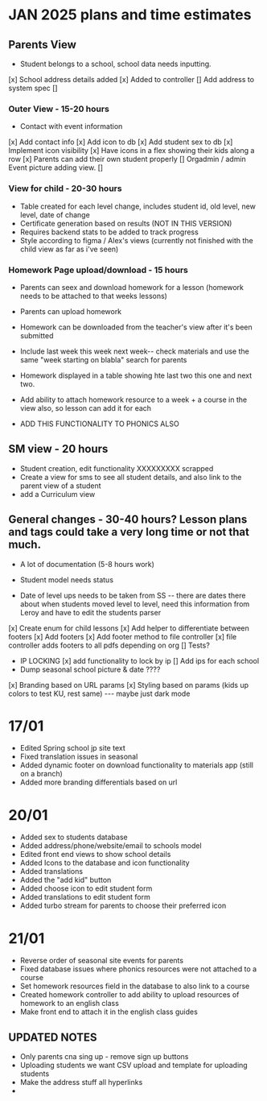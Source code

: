 # JAN 2025 plans and time estimates

## Parents View

- Student belongs to a school, school data needs inputting.

[x] School address details added
[x] Added to controller
[] Add address to system spec
[]

### Outer View - 15-20 hours

- Contact with event information

[x] Add contact info
[x] Add icon to db
[x] Add student sex to db
[x] Implement icon visibility
[x] Have icons in a flex showing their kids along a row
[x] Parents can add their own student properly
[] Orgadmin / admin Event picture adding view.
[]

### View for child - 20-30 hours

- Table created for each level change, includes student id, old level, new level, date of change
- Certificate generation based on results (NOT IN THIS VERSION)
- Requires backend stats to be added to track progress
- Style according to figma / Alex's views (currently not finished with the child view as far as i've seen)

### Homework Page upload/download - 15 hours

- Parents can seex and download homework for a lesson (homework needs to be attached to that weeks lessons)
- Parents can upload homework
- Homework can be downloaded from the teacher's view after it's been submitted
- Include last week this week next week-- check materials and use the same "week starting on blabla" search for parents
- Homework displayed in a table showing hte last two this one and next two.

- Add ability to attach homework resource to a week + a course in the view also, so lesson can add it for each
- ADD THIS FUNCTIONALITY TO PHONICS ALSO

## SM view - 20 hours

- Student creation, edit functionality XXXXXXXXX scrapped
- Create a view for sms to see all student details, and also link to the parent view of a student
- add a Curriculum view

## General changes - 30-40 hours? Lesson plans and tags could take a very long time or not that much.

- A lot of documentation (5-8 hours work)
- Student model needs status

- Date of level ups needs to be taken from SS -- there are dates there about when students moved level to level, need this information from Leroy and have to edit the students parser

[x] Create enum for child lessons
[x] Add helper to differentiate between footers
[x] Add footers
[x] Add footer method to file controller
[x] file controller adds footers to all pdfs depending on org
[] Tests?

- IP LOCKING
  [x] add functionality to lock by ip
  [] Add ips for each school
- Dump seasonal school picture & date ????

[x] Branding based on URL params
[x] Styling based on params (kids up colors to test KU, rest same) --- maybe just dark mode

# 17/01

- Edited Spring school jp site text
- Fixed translation issues in seasonal
- Added dynamic footer on download functionality to materials app (still on a branch)
- Added more branding differentials based on url

# 20/01

- Added sex to students database
- Added address/phone/website/email to schools model
- Edited front end views to show school details
- Added Icons to the database and icon functionality
- Added translations
- Added the "add kid" button
- Added choose icon to edit student form
- Added translations to edit student form
- Added turbo stream for parents to choose their preferred icon

# 21/01

- Reverse order of seasonal site events for parents
- Fixed database issues where phonics resources were not attached to a course
- Set homework resources field in the database to also link to a course
- Created homework controller to add ability to upload resources of homework to an english class
- Make front end to attach it in the english class guides

## UPDATED NOTES

- Only parents cna sing up - remove sign up buttons
- Uploading students we want CSV upload and template for uploading students
- Make the address stuff all hyperlinks
-
